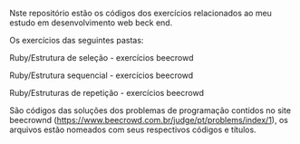 Nste repositório estão os códigos dos exercícios relacionados ao meu estudo em desenvolvimento web beck end.

Os exercícios das seguintes pastas:

Ruby/Estrutura de seleção - exercícios beecrowd

Ruby/Estrutura sequencial - exercícios beecrowd

Ruby/Estruturas de repetição - exercícios beecrowd

São códigos das soluções dos problemas de programação contidos no site beecrownd (https://www.beecrowd.com.br/judge/pt/problems/index/1), os arquivos estão nomeados com seus respectivos códigos e títulos.
